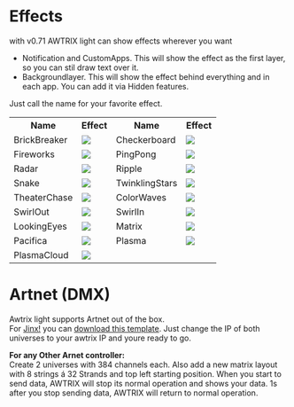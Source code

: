# Effects

with v0.71 AWTRIX light can show effects wherever you want
- Notification and CustomApps. This will show the effect as the first layer, so you can stil draw text over it.  
- Backgroundlayer. This will show the effect behind everything and in each app. You can add it via Hidden features.

Just call the name for your favorite effect.

<table>
  <tr>
    <th>Name</th>
    <th>Effect</th>
    <th>Name</th>
    <th>Effect</th>
  </tr>
  <tr>
    <td>BrickBreaker</td>
    <td><img src="/assets/BrickBreaker.gif" style="max-height:100px;"></td>
    <td>Checkerboard</td>
    <td><img src="/assets/Checkerboard.gif" style="max-height:100px;"></td>
  </tr>
  <tr>
    <td>Fireworks</td>
    <td><img src="/assets/Fireworks.gif" style="max-height:100px;"></td>
     <td>PingPong</td>
    <td><img src="/assets/PingPong.gif" style="max-height:100px;"></td>
  </tr>
  </tr>
    <tr>
    <td>Radar</td>
    <td><img src="/assets/radar.gif" style="max-height:100px;"></td>
     <td>Ripple</td>
    <td><img src="/assets/Ripple.gif" style="max-height:100px;"></td>
  </tr>
   <tr>
    <td>Snake</td>
    <td><img src="/assets/Snake.gif" style="max-height:100px;"></td>
     <td>TwinklingStars</td>
    <td><img src="/assets/TwinklingStars.gif" style="max-height:100px;"></td>
  </tr>
   <tr>
    <td>TheaterChase</td>
    <td><img src="/assets/TheaterChase.gif" style="max-height:100px;"></td>
      <td>ColorWaves</td>
    <td><img src="/assets/ColorWaves.gif" style="max-height:100px;"></td>
  </tr>
     <tr>
    <td>SwirlOut</td>
    <td><img src="/assets/SwirlOut.gif" style="max-height:100px;"></td>
    <td>SwirlIn</td>
    <td><img src="/assets/SwirlIn.gif" style="max-height:100px;"></td>
  </tr>
<tr>
    <td>LookingEyes</td>
    <td><img src="/assets/LookingEyes.gif" style="max-height:100px;"></td>
     <td>Matrix</td>
    <td><img src="/assets/Matrix.gif" style="max-height:100px;"></td>
  </tr>
           <tr>
    <td>Pacifica</td>
    <td><img src="/assets/Pacifica.gif" style="max-height:100px;"></td>
     <td>Plasma</td>
    <td><img src="/assets/Plasma.gif" style="max-height:100px;"></td>
  </tr>
               <tr>
    <td>PlasmaCloud</td>
    <td><img src="/assets/PlasmaCloud.gif" style="max-height:100px;"></td>
  </tr>
</table>

# Artnet (DMX)
  
Awtrix light supports Artnet out of the box.  
For [Jinx!](http://www.live-leds.de/) you can <a href="awtrix_light.jnx" download>download this template</a>. Just change the IP of both universes to your awtrix IP and youre ready to go.

**For any Other Arnet controller:**    
Create 2 universes with 384 channels each. Also add a new matrix layout with 8 strings á 32 Strands and top left starting position. When you start to send data, AWTRIX will stop its normal operation and shows your data. 1s after you stop sending data, AWTRIX will return to normal operation.
  

